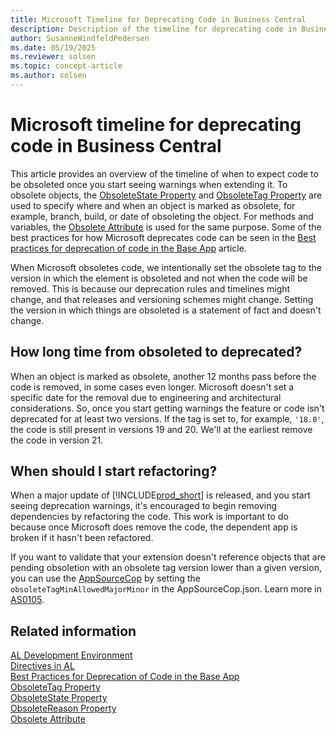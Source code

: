 ```yaml
---
title: Microsoft Timeline for Deprecating Code in Business Central
description: Description of the timeline for deprecating code in Business Central.
author: SusanneWindfeldPedersen
ms.date: 05/19/2025
ms.reviewer: solsen
ms.topic: concept-article
ms.author: solsen
---
```


# Microsoft timeline for deprecating code in Business Central

This article provides an overview of the timeline of when to expect code to be obsoleted once you start seeing warnings when extending it. To obsolete objects, the [ObsoleteState Property](properties/devenv-obsoletestate-property.md) and [ObsoleteTag Property](properties/devenv-obsoletetag-property.md) are used to specify where and when an object is marked as obsolete, for example, branch, build, or date of obsoleting the object. For methods and variables, the [Obsolete Attribute](/dynamics365/business-central/dev-itpro/developer/attributes/devenv-obsolete-attribute) is used for the same purpose. Some of the best practices for how Microsoft deprecates code can be seen in the [Best practices for deprecation of code in the Base App](devenv-deprecation-guidelines.md) article. 

When Microsoft obsoletes code, we intentionally set the obsolete tag to the version in which the element is obsoleted and not when the code will be removed. This is because our deprecation rules and timelines might change, and that releases and versioning schemes might change. Setting the version in which things are obsoleted is a statement of fact and doesn't change. 

## How long time from obsoleted to deprecated? 

When an object is marked as obsolete, another 12 months pass before the code is removed, in some cases even longer. Microsoft doesn't set a specific date for the removal due to engineering and architectural considerations. So, once you start getting warnings the feature or code isn't deprecated for at least two versions. If the tag is set to, for example, `'18.0'`, the code is still present in versions 19 and 20. We'll at the earliest remove the code in version 21.

## When should I start refactoring?

When a major update of [!INCLUDE[prod_short](../includes/prod_short.md)] is released, and you start seeing deprecation warnings, it's encouraged to begin removing dependencies by refactoring the code. This work is important to do because once Microsoft does remove the code, the dependent app is broken if it hasn't been refactored.

If you want to validate that your extension doesn't reference objects that are pending obsoletion with an obsolete tag version lower than a given version, you can use the [AppSourceCop](analyzers/appsourcecop.md) by setting the `obsoleteTagMinAllowedMajorMinor` in the AppSourceCop.json. Learn more in [AS0105](analyzers/appsourcecop-as0105.md).

## Related information

[AL Development Environment](devenv-reference-overview.md)  
[Directives in AL](directives/devenv-directives-in-al.md)  
[Best Practices for Deprecation of Code in the Base App](devenv-deprecation-guidelines.md)  
[ObsoleteTag Property](properties/devenv-obsoletetag-property.md)  
[ObsoleteState Property](properties/devenv-obsoletestate-property.md)  
[ObsoleteReason Property](properties/devenv-obsoletereason-property.md)  
[Obsolete Attribute](/dynamics365/business-central/dev-itpro/developer/attributes/devenv-obsolete-attribute)

